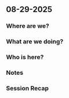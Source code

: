 ## 08-29-2025



### Where are we?





### What are we doing?




### Who is here?




### Notes



### Session Recap





